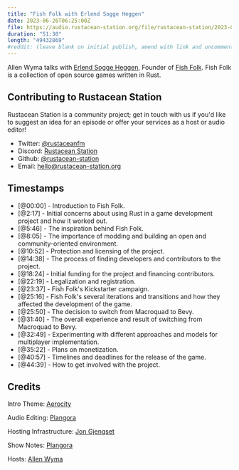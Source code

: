 ```yaml
---
title: "Fish Folk with Erlend Sogge Heggen"
date: 2023-06-26T06:25:00Z
file: https://audio.rustacean-station.org/file/rustacean-station/2023-06-23-erlend-sogge-heggen.mp3
duration: "51:30"
length: "49432869"
#reddit: (leave blank on initial publish, amend with link and uncomment this line after Reddit thread has been posted)
---
```


Allen Wyma talks with [Erlend Sogge Heggen](https://twitter.com/erlend_sh), Founder of [Fish Folk](https://fishfolk.org/). Fish Folk is a collection of open source games written in Rust.

## Contributing to Rustacean Station

Rustacean Station is a community project; get in touch with us if you'd like to suggest an idea for an episode or offer your services as a host or audio editor!

- Twitter: [@rustaceanfm](https://twitter.com/rustaceanfm)
- Discord: [Rustacean Station](https://discord.gg/cHc3Gyc)
- Github: [@rustacean-station](https://github.com/rustacean-station/)
- Email: [hello@rustacean-station.org](mailto:hello@rustacean-station.org)

## Timestamps

- [@00:00] - Introduction to Fish Folk.
- [@2:17] - Initial concerns about using Rust in a game development project and how it worked out.
- [@5:46] - The inspiration behind Fish Folk.
- [@8:05] - The importance of modding and building an open and community-oriented environment.
- [@10:52] - Protection and licensing of the project.
- [@14:38] - The process of finding developers and contributors to the project.
- [@18:24] - Initial funding for the project and financing contributors.
- [@22:19] - Legalization and registration.
- [@23:37] - Fish Folk's Kickstarter campaign.
- [@25:16] - Fish Folk's several iterations and transitions and how they affected the development of the game.
- [@25:50] - The decision to switch from Macroquad to Bevy.
- [@31:40] - The overall experience and result of switching from Macroquad to Bevy.
- [@32:49] - Experimenting with different approaches and models for multiplayer implementation.
- [@35:22] - Plans on monetization.
- [@40:57] - Timelines and deadlines for the release of the game.
- [@44:39] - How to get involved with the project.

## Credits

Intro Theme: [Aerocity](https://twitter.com/AerocityMusic)

Audio Editing: [Plangora](https://twitter.com/plangora)

Hosting Infrastructure: [Jon Gjengset](https://twitter.com/jonhoo/)

Show Notes: [Plangora](https://twitter.com/plangora)

Hosts: [Allen Wyma](https://twitter.com/allenwyma)
